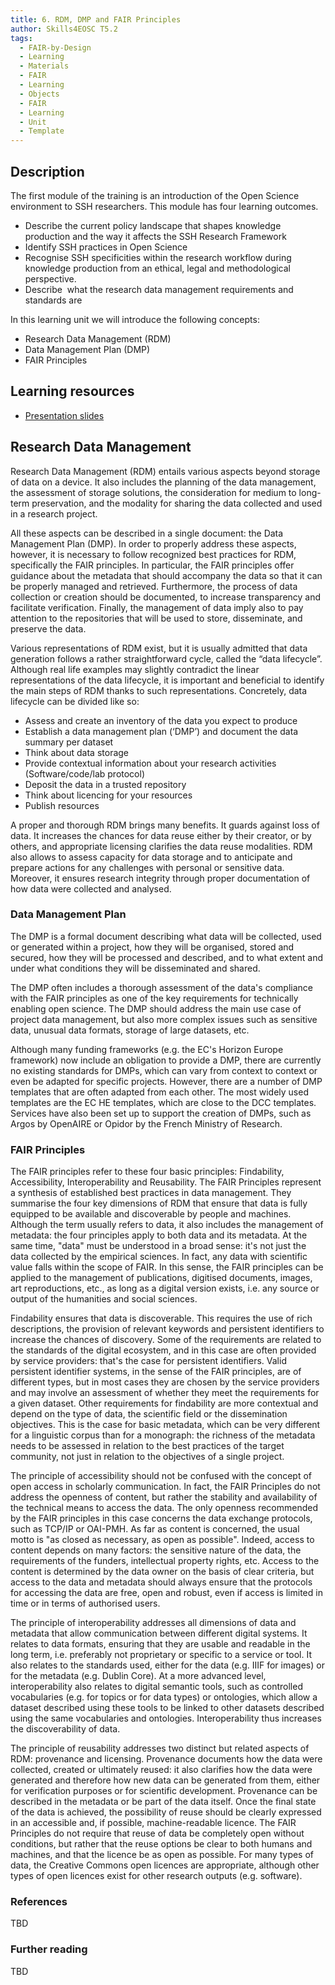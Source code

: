 ```yaml
---
title: 6. RDM, DMP and FAIR Principles
author: Skills4EOSC T5.2
tags:
  - FAIR-by-Design
  - Learning
  - Materials
  - FAIR
  - Learning
  - Objects
  - FAIR
  - Learning
  - Unit
  - Template
---
```

## Description

The first module of the training is an introduction of the Open Science environment to SSH researchers. This module has four learning outcomes.

- Describe the current policy landscape that shapes knowledge production and the way it affects the SSH Research Framework
- Identify SSH practices in Open Science
- Recognise SSH specificities within the research workflow during knowledge production from an ethical, legal and methodological perspective.
- Describe  what the research data management requirements and standards are

In this learning unit we will introduce the following concepts:
- Research Data Management (RDM)
- Data Management Plan (DMP)
- FAIR Principles

## Learning resources

- [Presentation slides](https://docs.google.com/presentation/d/15FcaB5vJ6f5BgULyajokv7MSLo53FnbY/edit?usp=sharing&ouid=102604071504748959042&rtpof=true&sd=true)
## Research Data Management

Research Data Management (RDM) entails various aspects beyond storage of data on a device. It also includes the planning of the data management, the assessment of storage solutions, the consideration for medium to long-term preservation, and the modality for sharing the data collected and used in a research project.

All these aspects can be described in a single document: the Data Management Plan (DMP). In order to properly address these aspects, however, it is necessary to follow recognized best practices for RDM, specifically the FAIR principles. In particular, the FAIR principles offer guidance about the metadata that should accompany the data so that it can be properly managed and retrieved. Furthermore, the process of data collection or creation should be documented, to increase transparency and facilitate verification. Finally, the management of data imply also to pay attention to the repositories that will be used to store, disseminate, and preserve the data.

Various representations of RDM exist, but it is usually admitted that data generation follows a rather straightforward cycle, called the “data lifecycle”. Although real life examples may slightly contradict the linear representations of the data lifecycle, it is important and beneficial to identify the main steps of RDM thanks to such representations. Concretely, data lifecycle can be divided like so: 

- Assess and create an inventory of the data you expect to produce
- Establish a data management plan (‘DMP’) and document the data summary per dataset
- Think about data storage
- Provide contextual information about your research activities (Software/code/lab protocol)
- Deposit the data in a trusted repository
- Think about licencing for your resources
- Publish resources

A proper and thorough RDM brings many benefits. It guards against loss of data. It increases the chances for data reuse either by their creator, or by others, and appropriate licensing clarifies the data reuse modalities. RDM also allows to assess capacity for data storage and to anticipate and prepare actions for any challenges with personal or sensitive data. Moreover, it ensures research integrity through proper documentation of how data were collected and analysed.

### Data Management Plan

The DMP is a formal document describing what data will be collected, used or generated within a project, how they will be organised, stored and secured, how they will be processed and described, and to what extent and under what conditions they will be disseminated and shared.

The DMP often includes a thorough assessment of the data's compliance with the FAIR principles as one of the key requirements for technically enabling open science. The DMP should address the main use case of project data management, but also more complex issues such as sensitive data, unusual data formats, storage of large datasets, etc.

Although many funding frameworks (e.g. the EC's Horizon Europe framework) now include an obligation to provide a DMP, there are currently no existing standards for DMPs, which can vary from context to context or even be adapted for specific projects. However, there are a number of DMP templates that are often adapted from each other. The most widely used templates are the EC HE templates, which are close to the DCC templates. Services have also been set up to support the creation of DMPs, such as Argos by OpenAIRE or Opidor by the French Ministry of Research.


### FAIR Principles

The FAIR principles refer to these four basic principles: Findability, Accessibility, Interoperability and Reusability. The FAIR Principles represent a synthesis of established best practices in data management. They summarise the four key dimensions of RDM that ensure that data is fully equipped to be available and discoverable by people and machines. Although the term usually refers to data, it also includes the management of metadata: the four principles apply to both data and its metadata. At the same time, "data" must be understood in a broad sense: it's not just the data collected by the empirical sciences. In fact, any data with scientific value falls within the scope of FAIR. In this sense, the FAIR principles can be applied to the management of publications, digitised documents, images, art reproductions, etc., as long as a digital version exists, i.e. any source or output of the humanities and social sciences. 

Findability ensures that data is discoverable. This requires the use of rich descriptions, the provision of relevant keywords and persistent identifiers to increase the chances of discovery. Some of the requirements are related to the standards of the digital ecosystem, and in this case are often provided by service providers: that's the case for persistent identifiers. Valid persistent identifier systems, in the sense of the FAIR principles, are of different types, but in most cases they are chosen by the service providers and may involve an assessment of whether they meet the requirements for a given dataset. Other requirements for findability are more contextual and depend on the type of data, the scientific field or the dissemination objectives. This is the case for basic metadata, which can be very different for a linguistic corpus than for a monograph: the richness of the metadata needs to be assessed in relation to the best practices of the target community, not just in relation to the objectives of a single project.

The principle of accessibility should not be confused with the concept of open access in scholarly communication. In fact, the FAIR Principles do not address the openness of content, but rather the stability and availability of the technical means to access the data. The only openness recommended by the FAIR principles in this case concerns the data exchange protocols, such as TCP/IP or OAI-PMH. As far as content is concerned, the usual motto is "as closed as necessary, as open as possible". Indeed, access to content depends on many factors: the sensitive nature of the data, the requirements of the funders, intellectual property rights, etc. Access to the content is determined by the data owner on the basis of clear criteria, but access to the data and metadata should always ensure that the protocols for accessing the data are free, open and robust, even if access is limited in time or in terms of authorised users.

The principle of interoperability addresses all dimensions of data and metadata that allow communication between different digital systems. It relates to data formats, ensuring that they are usable and readable in the long term, i.e. preferably not proprietary or specific to a service or tool. It also relates to the standards used, either for the data (e.g. IIIF for images) or for the metadata (e.g. Dublin Core). At a more advanced level, interoperability also relates to digital semantic tools, such as controlled vocabularies (e.g. for topics or for data types) or ontologies, which allow a dataset described using these tools to be linked to other datasets described using the same vocabularies and ontologies. Interoperability thus increases the discoverability of data.

The principle of reusability addresses two distinct but related aspects of RDM: provenance and licensing. Provenance documents how the data were collected, created or ultimately reused: it also clarifies how the data were generated and therefore how new data can be generated from them, either for verification purposes or for scientific development. Provenance can be described in the metadata or be part of the data itself. Once the final state of the data is achieved, the possibility of reuse should be clearly expressed in an accessible and, if possible, machine-readable licence. The FAIR Principles do not require that reuse of data be completely open without conditions, but rather that the reuse options be clear to both humans and machines, and that the licence be as open as possible. For many types of data, the Creative Commons open licences are appropriate, although other types of open licences exist for other research outputs (e.g. software).


### References

TBD


### Further reading

TBD



